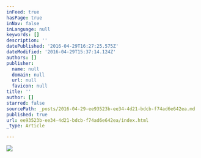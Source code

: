 ```yaml
---
inFeed: true
hasPage: true
inNav: false
inLanguage: null
keywords: []
description: ''
datePublished: '2016-04-29T16:27:25.575Z'
dateModified: '2016-04-29T15:37:14.124Z'
authors: []
publisher:
  name: null
  domain: null
  url: null
  favicon: null
title: ''
author: []
starred: false
sourcePath: _posts/2016-04-29-ee93523b-ee34-4d21-bdcb-f74ad6e642ea.md
published: true
url: ee93523b-ee34-4d21-bdcb-f74ad6e642ea/index.html
_type: Article

---
```

![](https://the-grid-user-content.s3-us-west-2.amazonaws.com/1219e659-a859-4855-b17e-0d7b3eff34ba.jpg)